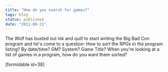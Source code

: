 ```yaml
---
title: "How do you search for games?"
tags: blog
status: published
date: "2011-09-21"
---
```


The Wolf has busted out ink and quill to start writing the Big Bad Con program and he's come to a question: How to sort the RPGs in the program listing? By date/time? GM? System? Game Title? When you're looking at a list of games in a program, how do you want them sorted?

\[formidable id=38\]
